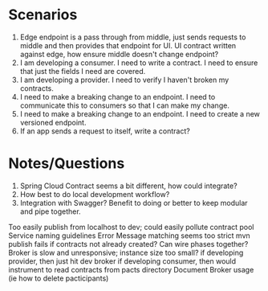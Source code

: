 # Scenarios

1. Edge endpoint is a pass through from middle, just sends requests to middle and then provides that endpoint for UI. UI contract written against edge, how ensure middle doesn't change endpoint?
1. I am developing a consumer. I need to write a contract. I need to ensure that just the fields I need are covered.
1. I am developing a provider. I need to verify I haven't broken my contracts.
1. I need to make a breaking change to an endpoint. I need to communicate this to consumers so that I can make my change.
1. I need to make a breaking change to an endpoint. I need to create a new versioned endpoint.
1. If an app sends a request to itself, write a contract?

# Notes/Questions

1. Spring Cloud Contract seems a bit different, how could integrate?
1. How best to do local development workflow?
1. Integration with Swagger? Benefit to doing or better to keep modular and pipe together.

Too easily publish from localhost to dev; could easily pollute contract pool
Service naming guidelines
Error Message matching seems too strict
mvn publish fails if contracts not already created? Can wire phases together?
Broker is slow and unresponsive; instance size too small?
if developing provider, then just hit dev broker
if developing consumer, then would instrument to read contracts from pacts directory
Document Broker usage (ie how to delete pacticipants)
